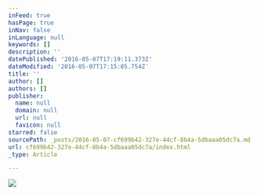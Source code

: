 ```yaml
---
inFeed: true
hasPage: true
inNav: false
inLanguage: null
keywords: []
description: ''
datePublished: '2016-05-07T17:19:11.373Z'
dateModified: '2016-05-07T17:15:05.754Z'
title: ''
author: []
authors: []
publisher:
  name: null
  domain: null
  url: null
  favicon: null
starred: false
sourcePath: _posts/2016-05-07-cf699b42-327e-44cf-8b4a-5dbaaa05dc7a.md
url: cf699b42-327e-44cf-8b4a-5dbaaa05dc7a/index.html
_type: Article

---
```

![](https://the-grid-user-content.s3-us-west-2.amazonaws.com/70108550-635a-4e01-8ac2-ff507bb386f5.jpg)